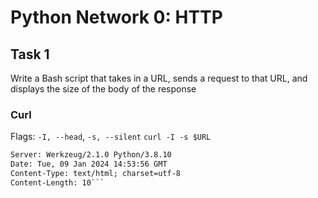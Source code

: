 # Python Network 0: HTTP
## Task 1
Write a Bash script that takes in a URL, sends a request to that URL, and displays the size of the body of the response
### Curl
Flags: `-I, --head`, `-s, --silent`
```curl -I -s $URL```
```HTTP/1.1 200 OK
Server: Werkzeug/2.1.0 Python/3.8.10
Date: Tue, 09 Jan 2024 14:53:56 GMT
Content-Type: text/html; charset=utf-8
Content-Length: 10```


